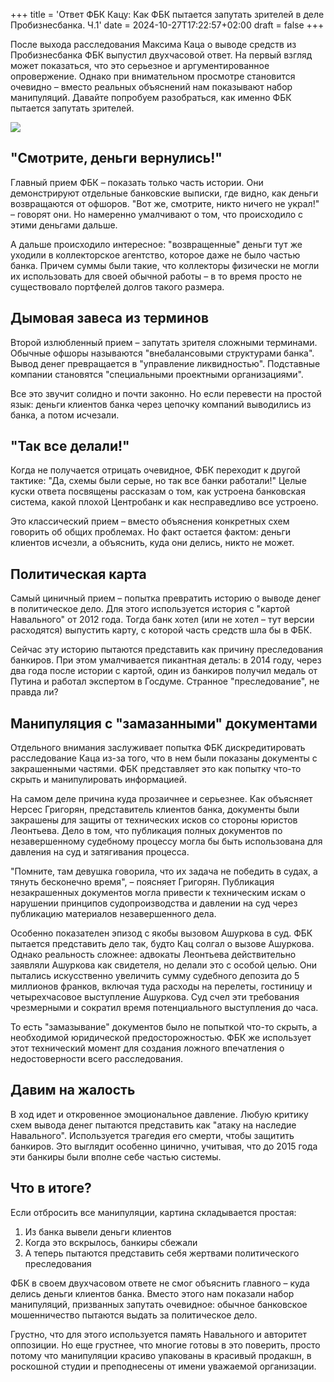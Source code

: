 +++
title = 'Ответ ФБК Кацу: Как ФБК пытается запутать зрителей в деле Пробизнесбанка.  Ч.1'
date = 2024-10-27T17:22:57+02:00
draft = false
+++

После выхода расследования Максима Каца о выводе средств из Пробизнесбанка ФБК выпустил двухчасовой ответ. На первый взгляд может показаться, что это серьезное и аргументированное опровержение. Однако при внимательном просмотре становится очевидно – вместо реальных объяснений нам показывают набор манипуляций. Давайте попробуем разобраться, как именно ФБК пытается запутать зрителей.

![](/posts/20241027130827.png)
## "Смотрите, деньги вернулись!"

Главный прием ФБК – показать только часть истории. Они демонстрируют отдельные банковские выписки, где видно, как деньги возвращаются от офшоров. "Вот же, смотрите, никто ничего не украл!" – говорят они. Но намеренно умалчивают о том, что происходило с этими деньгами дальше.

А дальше происходило интересное: "возвращенные" деньги тут же уходили в коллекторское агентство, которое даже не было частью банка. Причем суммы были такие, что коллекторы физически не могли их использовать для своей обычной работы – в то время просто не существовало портфелей долгов такого размера.

## Дымовая завеса из терминов

Второй излюбленный прием – запутать зрителя сложными терминами. Обычные офшоры называются "внебалансовыми структурами банка". Вывод денег превращается в "управление ликвидностью". Подставные компании становятся "специальными проектными организациями".

Все это звучит солидно и почти законно. Но если перевести на простой язык: деньги клиентов банка через цепочку компаний выводились из банка, а потом исчезали.

## "Так все делали!"

Когда не получается отрицать очевидное, ФБК переходит к другой тактике: "Да, схемы были серые, но так все банки работали!" Целые куски ответа посвящены рассказам о том, как устроена банковская система, какой плохой Центробанк и как несправедливо все устроено.

Это классический прием – вместо объяснения конкретных схем говорить об общих проблемах. Но факт остается фактом: деньги клиентов исчезли, а объяснить, куда они делись, никто не может.

## Политическая карта

Самый циничный прием – попытка превратить историю о выводе денег в политическое дело. Для этого используется история с "картой Навального" от 2012 года. Тогда банк хотел (или не хотел – тут версии расходятся) выпустить карту, с которой часть средств шла бы в ФБК.

Сейчас эту историю пытаются представить как причину преследования банкиров. При этом умалчивается пикантная деталь: в 2014 году, через два года после истории с картой, один из банкиров получил медаль от Путина и работал экспертом в Госдуме. Странное "преследование", не правда ли?

## Манипуляция с "замазанными" документами

Отдельного внимания заслуживает попытка ФБК дискредитировать расследование Каца из-за того, что в нем были показаны документы с закрашенными частями. ФБК представляет это как попытку что-то скрыть и манипулировать информацией.

На самом деле причина куда прозаичнее и серьезнее. Как объясняет Нерсес Григорян, представитель клиентов банка, документы были закрашены для защиты от технических исков со стороны юристов Леонтьева. Дело в том, что публикация полных документов по незавершенному судебному процессу могла бы быть использована для давления на суд и затягивания процесса.

"Помните, там девушка говорила, что их задача не победить в судах, а тянуть бесконечно время", – поясняет Григорян. Публикация незакрашенных документов могла привести к техническим искам о нарушении принципов судопроизводства и давлении на суд через публикацию материалов незавершенного дела.

Особенно показателен эпизод с якобы вызовом Ашуркова в суд. ФБК пытается представить дело так, будто Кац солгал о вызове Ашуркова. Однако реальность сложнее: адвокаты Леонтьева действительно заявляли Ашуркова как свидетеля, но делали это с особой целью. Они пытались искусственно увеличить сумму судебного депозита до 5 миллионов франков, включая туда расходы на перелеты, гостиницу и четырехчасовое выступление Ашуркова. Суд счел эти требования чрезмерными и сократил время потенциального выступления до часа.

То есть "замазывание" документов было не попыткой что-то скрыть, а необходимой юридической предосторожностью. ФБК же использует этот технический момент для создания ложного впечатления о недостоверности всего расследования.

## Давим на жалость

В ход идет и откровенное эмоциональное давление. Любую критику схем вывода денег пытаются представить как "атаку на наследие Навального". Используется трагедия его смерти, чтобы защитить банкиров. Это выглядит особенно цинично, учитывая, что до 2015 года эти банкиры были вполне себе частью системы.

## Что в итоге?

Если отбросить все манипуляции, картина складывается простая:
1. Из банка вывели деньги клиентов
2. Когда это вскрылось, банкиры сбежали
3. А теперь пытаются представить себя жертвами политического преследования

ФБК в своем двухчасовом ответе не смог объяснить главного – куда делись деньги клиентов банка. Вместо этого нам показали набор манипуляций, призванных запутать очевидное: обычное банковское мошенничество пытаются выдать за политическое дело.

Грустно, что для этого используется память Навального и авторитет оппозиции. Но еще грустнее, что многие готовы в это поверить, просто потому что манипуляции красиво упакованы в красивый продакшн, в роскошной студии и преподнесены от имени уважаемой организации.

